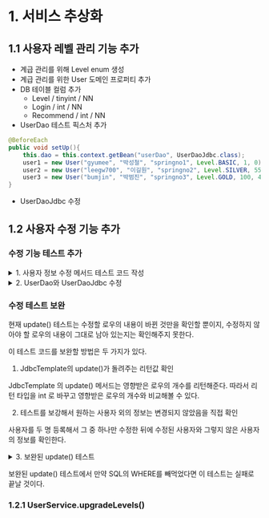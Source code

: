 # 1. 서비스 추상화

## 1.1 사용자 레벨 관리 기능 추가

- 계급 관리를 위해 Level enum 생성
- 계급 관리를 위한 User 도메인 프로퍼티 추가
- DB 테이블 컬럼 추가
  - Level / tinyint / NN
  - Login / int / NN
  - Recommend / int / NN
- UserDao 테스트 픽스처 추가
```java
@BeforeEach
public void setUp(){
    this.dao = this.context.getBean("userDao", UserDaoJdbc.class);
    user1 = new User("gyumee", "박성철", "springno1", Level.BASIC, 1, 0);
    user2 = new User("leegw700", "이길원", "springno2", Level.SILVER, 55, 10);
    user3 = new User("bumjin", "박범진", "springno3", Level.GOLD, 100, 40);
}
```
- UserDaoJdbc 수정

## 1.2 사용자 수정 기능 추가

### 수정 기능 테스트 추가
<details>
<summary>1. 사용자 정보 수정 메서드 테스트 코드 작성</summary>
<div markdown="1">

```java
@Test
public void update(){
    dao.deleteAll();

    dao.add(user1);

    user1.setName("오민구");
    user1.setPassword("springno6");
    user1.setLevel(Level.GOLD);
    user1.setLogin(1000);
    user1.setRecommend(999);
    dao.update(user1);

    User user1update = dao.get(user1.getId());
    checkSameUser(user1, user1update);
}
```

</div>
</details>

<details>
<summary>2. UserDao와 UserDaoJdbc 수정</summary>
<div markdown="1">

```java
@Override
public void update(User user) {
    this.jdbcTemplate.update(
            "update users set name=?, password=?, level=?, login=?, " +
                    "recommend = ? where id = ?", user.getName(), user.getPassword(), user.getLevel().intValue(),
            user.getLogin(), user.getRecommend(), user.getId()
    );
}
```
</div>
</details>

### 수정 테스트 보완

현재 update() 테스트는 수정할 로우의 내용이 바뀐 것만을 확인할 뿐이지,
수정하지 않아야 할 로우의 내용이 그대로 남아 있는지는 확인해주지 못한다.

이 테스트 코드를 보완할 방법은 두 가지가 있다.
1. JdbcTemplate의 update()가 돌려주는 리턴값 확인

JdbcTemplate 의 update() 메서드는 영향받은 로우의 개수를 리턴해준다.
따라서 리턴 타입을 int 로 바꾸고 영향받은 로우의 개수와 비교해볼 수 있다.

2. 테스트를 보강해서 원하는 사용자 외의 정보는 변경되지 않았음을 직접 확인

사용자를 두 명 등록해서 그 중 하나만 수정한 뒤에 수정된 사용자와 그렇지 않은 사용자의 정보를 확인한다.


<details>
<summary>3. 보완된 update() 테스트</summary>
<div markdown="1">

```java
@Test
public void update(){
    dao.deleteAll();

    dao.add(user1);
    dao.add(user2);

    user1.setName("오민구");
    user1.setPassword("springno6");
    user1.setLevel(Level.GOLD);
    user1.setLogin(1000);
    user1.setRecommend(999);
    dao.update(user1);

    User user1update = dao.get(user1.getId());
    checkSameUser(user1, user1update);
    User user2same = dao.get(user2.getId());
    checkSameUser(user2, user2same);
}
```
</div>
</details>

보완된  update() 테스트에서 만약 SQL의 WHERE를 빼먹었다면 이 테스트는 실패로 끝날 것이다.

### 1.2.1 UserService.upgradeLevels()

